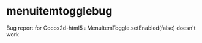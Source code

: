 menuitemtogglebug
=================

Bug report for Cocos2d-html5 : MenuItemToggle.setEnabled(false) doesn't work
